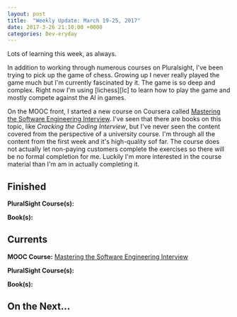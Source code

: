 ```yaml
---
layout: post
title:  "Weekly Update: March 19-25, 2017"
date: 2017-3-26 21:10:00 +0000
categories: Dev-eryday
---
```


Lots of learning this week, as always. 

In addition to working through numerous courses on Pluralsight, I've been trying to pick up the game of chess. Growing up I never really played the game much but I'm currently fascinated by it. The game is so deep and complex. Right now I'm using [lichess][lc] to learn how to play the game and mostly compete against the AI in games.

On the MOOC front, I started a new course on Coursera called [Mastering the Software Engineering Interview][se]. I've seen that there are books on this topic, like *Cracking the Coding Interview*, but I've never seen the content covered from the perspective of a university course. I'm through all the content from the first week and it's high-quality sof far. The course does not actually let non-paying customers complete the exercises so there will be no formal completion for me. Luckily I'm more interested in the course material than I'm am in actually completing it.

Finished
--------
**PluralSight Course(s):**

**Book(s):** 

Currents
--------
**MOOC Course:** [Mastering the Software Engineering Interview][se]

**PluralSight Course(s):** 

**Book(s):** 

On the Next...
--------

[se]: https://www.coursera.org/learn/cs-tech-interview/
[li]: https://lichess.org/
